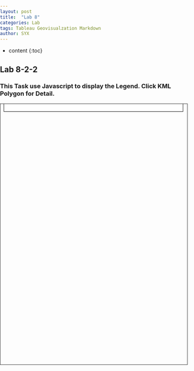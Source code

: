 ```yaml
---
layout: post
title:  "Lab 8"
categories: Lab
tags: Tableau Geovisualzation Markdown
author: SYX
---
```


* content
{:toc}

## Lab 8-2-2

### This Task use Javascript to display the Legend. Click KML Polygon for Detail.



<html>
  <head>
    <meta name="viewport" content="initial-scale=1.0, user-scalable=no">
    <meta charset="utf-8">
    <title>KML Click Capture Sample</title>
    <style>
      html, body {
        height: 370px;
        padding: 0;
        margin: 0;
        }
      #map {
       height: 700px;
       width: 100%;
       overflow: hidden;
       float: left;
       border: thin solid #333;
       }
      #legend {
        font-family: Arial, sans-serif;
        background: #fff;
        padding: 10px;
        margin: 10px;
        border: 1px solid #000;
      }
    </style>
  </head>

<body>
    <div id="map"></div>

<div id="legend"></div>
    <script>
      var map;
      var src = 'https://raw.githubusercontent.com/861/861.github.io/master/_posts/Lab8_Community_Area.kmz';
      function initMap() {
        map = new google.maps.Map(document.getElementById('map'), {
          center: new google.maps.LatLng(41.881832, -87.623177),
          zoom: 1,
          mapTypeId: 'terrain'
        });
        var kmlLayer = new google.maps.KmlLayer(src, {
          suppressInfoWindows: false,
          preserveViewport: false,
          map: map
        });
        var infowindow = new google.maps.InfoWindow({
            pixelOffset: new google.maps.Size(300, 0),
        });
        kmlLayer.addListener( "click", showInContentWindow);
        function showInContentWindow(kmlEvent) {
            var content = "<div>" + kmlEvent.featureData.description + "</div>";
            infowindow.setOptions({
                pixelOffset:kmlEvent.pixelOffset,
                content: content
            });
            infowindow.open(map);
        }    
        var iconBase = 'https://raw.githubusercontent.com/861/861.github.io/master/_posts/';
        var icons = {
          Legend9134: {
            name: '9-134',
            icon: iconBase + '9-134.png'
          },
          Legend135304: {
            name: '135-304',
            icon: iconBase + '135-304.png'
          },
          Legend305562: {
            name: '305-562',
            icon: iconBase + '305-562.png'
          },
          Legend5631119: {
            name: '563-1119',
            icon: iconBase + '563-1119.png'
          },
          Legend11201980: {
            name: '1120-1980',
            icon: iconBase + '1120-1980.png'
          }
        };
        var legend = document.getElementById('legend');
        for (var key in icons) {
          var type = icons[key];
          var name = type.name;
          var icon = type.icon;
          var div = document.createElement('div');
          div.innerHTML = '<img src="' + icon + '" width="40" height="20"> ' + name;
          legend.appendChild(div);
        }
        map.controls[google.maps.ControlPosition.RIGHT_BOTTOM].push(legend);
      }
</script>
<script async defer
    src="https://maps.googleapis.com/maps/api/js?key=AIzaSyAi-xKFQ-Ya60i9h1le0s3PLoI8deOg7TU&callback=initMap">
</script>
  </body>
</html>